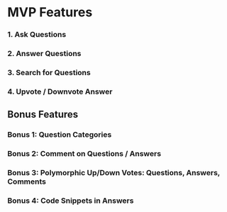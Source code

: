 
# MVP Features

### 1. Ask Questions


### 2. Answer Questions


### 3. Search for Questions


### 4. Upvote / Downvote Answer

## Bonus Features

### Bonus 1: Question Categories

### Bonus 2: Comment on Questions / Answers

### Bonus 3: Polymorphic Up/Down Votes: Questions, Answers, Comments

### Bonus 4: Code Snippets in Answers

